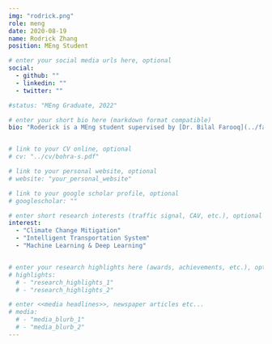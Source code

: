 ```yaml
---
img: "rodrick.png"
role: meng
date: 2020-08-19
name: Rodrick Zhang
position: MEng Student

# enter your social media urls here, optional
social:
  - github: ""
  - linkedin: ""
  - twitter: ""

#status: "MEng Graduate, 2022"

# enter your short bio here (markdown format compatible)
bio: "Roderick is a MEng student supervised by [Dr. Bilal Farooq](../farooq-b) in the Laboratory of Innovations in Transportation (LiTrans) at Ryerson University. Roderick received his H.B.Sc as a Physics Specialist from the University of Toronto in 2020. As an undergraduate in Physics, he specialized in areas of Planetary Atmosphere and Planetary Interior. In his final year of undergraduate, Roderick worked on an independent research project and created the first model of Machine-Learning based Martian climate zone map. Roderick has a very keen interest in climate change solutions, and his research in LiTrans focuses on using Deep-Learning frameworks to create better anticipatory routing solution to mitigate vehicular GHG emission and travel time on roads."


# link to your CV online, optional
# cv: "../cv/bohra-s.pdf"

# link to your personal website, optional
# website: "your_personal_website"

# link to your google scholar profile, optional
# googlescholar: ""

# enter short research interests (traffic signal, CAV, etc.), optional
interest:
  - "Climate Change Mitigation"
  - "Intelligent Transportation System"
  - "Machine Learning & Deep Learning"


# enter your research highlights here (awards, achievements, etc.), optional
# highlights:
  # - "research_highlights_1"
  # - "research_highlights_2"

# enter <<media headlines>>, newspaper articles etc...
# media:
  # - "media_blurb_1"
  # - "media_blurb_2"
---
```

